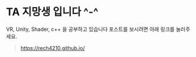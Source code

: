 # TA 지망생 입니다 ^-^  

VR, Unity, Shader, c++ 을 공부하고 있습니다 포스트를 보시려면 아래 링크를 눌러주세요.
> https://rech4210.github.io/
